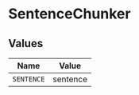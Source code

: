 # SentenceChunker


## Values

| Name       | Value      |
| ---------- | ---------- |
| `SENTENCE` | sentence   |